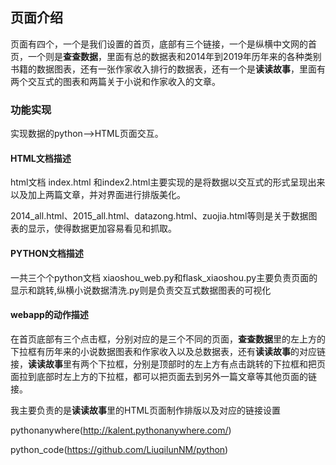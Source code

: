 ## 页面介绍
页面有四个，一个是我们设置的首页，底部有三个链接，一个是纵横中文网的首页，一个则是**查查数据**，里面有总的数据表和2014年到2019年历年来的各种类别书籍的数据图表，还有一张作家收入排行的数据表，还有一个是**读读故事**，里面有两个交互式的图表和两篇关于小说和作家收入的文章。

### 功能实现
实现数据的python——>HTML页面交互。

#### HTML文档描述
html文档
index.html 和index2.html主要实现的是将数据以交互式的形式呈现出来以及加上两篇文章，并对界面进行排版美化。

2014_all.html、2015_all.html、datazong.html、zuojia.html等则是关于数据图表的显示，使得数据更加容易看见和抓取。

#### PYTHON文档描述
一共三个个python文档
xiaoshou_web.py和flask_xiaoshou.py主要负责页面的显示和跳转,纵横小说数据清洗.py则是负责交互式数据图表的可视化

#### webapp的动作描述
在首页底部有三个点击框，分别对应的是三个不同的页面，**查查数据**里的左上方的下拉框有历年来的小说数据图表和作家收入以及总数据表，还有**读读故事**的对应链接，**读读故事**里有两个下拉框，分别是顶部时的左上方有点击跳转的下拉框和把页面拉到底部时左上方的下拉框，都可以把页面去到另外一篇文章等其他页面的链接。

我主要负责的是**读读故事**里的HTML页面制作排版以及对应的链接设置

pythonanywhere(http://kalent.pythonanywhere.com/)

python_code(https://github.com/LiuqilunNM/python)
